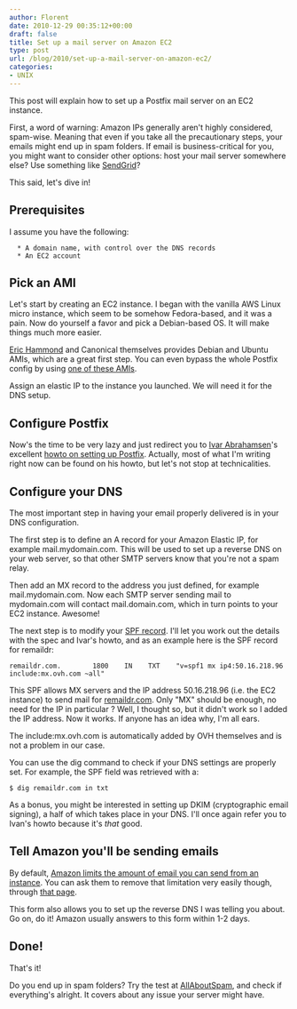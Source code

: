 ```yaml
---
author: Florent
date: 2010-12-29 00:35:12+00:00
draft: false
title: Set up a mail server on Amazon EC2
type: post
url: /blog/2010/set-up-a-mail-server-on-amazon-ec2/
categories:
- UNIX
---
```


This post will explain how to set up a Postfix mail server on an EC2 instance.

First, a word of warning: Amazon IPs generally aren't highly considered, spam-wise. Meaning that even if you take all the precautionary steps, your emails might end up in spam folders. If email is business-critical for you, you might want to consider other options: host your mail server somewhere else? Use something like [SendGrid](http://sendgrid.com/)?

This said, let's dive in!


## Prerequisites


I assume you have the following:



	  * A domain name, with control over the DNS records
	  * An EC2 account



## Pick an AMI


Let's start by creating an EC2 instance. I began with the vanilla AWS Linux micro instance, which seem to be somehow Fedora-based, and it was a pain. Now do yourself a favor and pick a Debian-based OS. It will make things much more easier.

[Eric Hammond](http://alestic.com/) and Canonical themselves provides Debian and Ubuntu AMIs, which are a great first step. You can even bypass the whole Postfix config by using [one of these AMIs](http://flurdy.com/docs/postfix/#ec2_ami).

Assign an elastic IP to the instance you launched. We will need it for the DNS setup.


## Configure Postfix


Now's the time to be very lazy and just redirect you to [Ivar Abrahamsen](http://flurdy.com/)'s excellent [howto on setting up Postfix](http://flurdy.com/docs/postfix/). Actually, most of what I'm writing right now can be found on his howto, but let's not stop at technicalities.


## Configure your DNS


The most important step in having your email properly delivered is in your DNS configuration.

The first step is to define an A record for your Amazon Elastic IP, for example mail.mydomain.com. This will be used to set up a reverse DNS on your web server, so that other SMTP servers know that you're not a spam relay.

Then add an MX record to the address you just defined, for example mail.mydomain.com. Now each SMTP server sending mail to mydomain.com will contact mail.domain.com, which in turn points to your EC2 instance. Awesome!

The next step is to modify your [SPF record](http://en.wikipedia.org/wiki/Sender_Policy_Framework). I'll let you work out the details with the spec and Ivar's howto, and as an example here is the SPF record for remaildr:

    
    remaildr.com.        1800    IN    TXT    "v=spf1 mx ip4:50.16.218.96 include:mx.ovh.com ~all"


This SPF allows MX servers and the IP address 50.16.218.96 (i.e. the EC2 instance) to send mail for [remaildr.com](http://remaildr.com). Only "MX" should be enough, no need for the IP in particular ? Well, I thought so, but it didn't work so I added the IP address. Now it works. If anyone has an idea why, I'm all ears.

The include:mx.ovh.com is automatically added by OVH themselves and is not a problem in our case.

You can use the dig command to check if your DNS settings are properly set. For example, the SPF field was retrieved with a:

    
    $ dig remaildr.com in txt


As a bonus, you might be interested in setting up DKIM (cryptographic email signing), a half of which takes place in your DNS. I'll once again refer you to Ivan's howto because it's _that_ good.


## Tell Amazon you'll be sending emails


By default, [Amazon limits the amount of email you can send from an instance](http://aws.amazon.com/ec2/faqs/#Are_there_any_limitations_in_sending_email_from_EC2_instances). You can ask them to remove that limitation very easily though, through [that page](https://aws-portal.amazon.com/gp/aws/html-forms-controller/contactus/ec2-email-limit-rdns-request).

This form also allows you to set up the reverse DNS I was telling you about. Go on, do it! Amazon usually answers to this form within 1-2 days.


## Done!


That's it!

Do you end up in spam folders? Try the test at [AllAboutSpam](http://www.allaboutspam.com/), and check if everything's alright. It covers about any issue your server might have.
